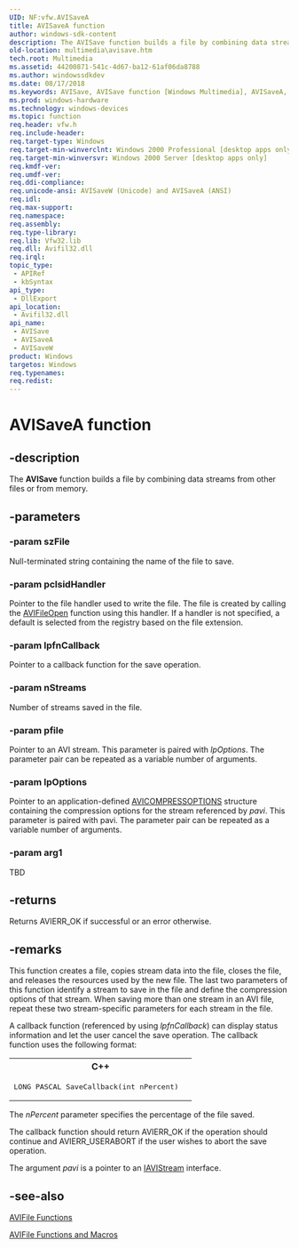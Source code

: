 ```yaml
---
UID: NF:vfw.AVISaveA
title: AVISaveA function
author: windows-sdk-content
description: The AVISave function builds a file by combining data streams from other files or from memory.
old-location: multimedia\avisave.htm
tech.root: Multimedia
ms.assetid: 44200871-541c-4d67-ba12-61af06da8788
ms.author: windowssdkdev
ms.date: 08/17/2018
ms.keywords: AVISave, AVISave function [Windows Multimedia], AVISaveA, AVISaveW, _win32_AVISave, multimedia.avisave, vfw/AVISave, vfw/AVISaveA, vfw/AVISaveW
ms.prod: windows-hardware
ms.technology: windows-devices
ms.topic: function
req.header: vfw.h
req.include-header: 
req.target-type: Windows
req.target-min-winverclnt: Windows 2000 Professional [desktop apps only]
req.target-min-winversvr: Windows 2000 Server [desktop apps only]
req.kmdf-ver: 
req.umdf-ver: 
req.ddi-compliance: 
req.unicode-ansi: AVISaveW (Unicode) and AVISaveA (ANSI)
req.idl: 
req.max-support: 
req.namespace: 
req.assembly: 
req.type-library: 
req.lib: Vfw32.lib
req.dll: Avifil32.dll
req.irql: 
topic_type:
 - APIRef
 - kbSyntax
api_type:
 - DllExport
api_location:
 - Avifil32.dll
api_name:
 - AVISave
 - AVISaveA
 - AVISaveW
product: Windows
targetos: Windows
req.typenames: 
req.redist: 
---
```


# AVISaveA function


## -description



The <b>AVISave</b> function builds a file by combining data streams from other files or from memory.




## -parameters




### -param szFile

Null-terminated string containing the name of the file to save.


### -param pclsidHandler

Pointer to the file handler used to write the file. The file is created by calling the <a href="https://msdn.microsoft.com/a5d7b278-7c80-42a3-94a4-5c012ad9a9fd">AVIFileOpen</a> function using this handler. If a handler is not specified, a default is selected from the registry based on the file extension.


### -param lpfnCallback

Pointer to a callback function for the save operation.


### -param nStreams

Number of streams saved in the file.


### -param pfile

Pointer to an AVI stream. This parameter is paired with <i>lpOptions</i>. The parameter pair can be repeated as a variable number of arguments.


### -param lpOptions

Pointer to an application-defined <a href="https://msdn.microsoft.com/8084adc3-792f-4a6c-b407-51e0e435e629">AVICOMPRESSOPTIONS</a> structure containing the compression options for the stream referenced by <i>pavi</i>. This parameter is paired with pavi. The parameter pair can be repeated as a variable number of arguments.


### -param arg1

TBD






## -returns



Returns AVIERR_OK if successful or an error otherwise.




## -remarks



This function creates a file, copies stream data into the file, closes the file, and releases the resources used by the new file. The last two parameters of this function identify a stream to save in the file and define the compression options of that stream. When saving more than one stream in an AVI file, repeat these two stream-specific parameters for each stream in the file.

A callback function (referenced by using <i>lpfnCallback</i>) can display status information and let the user cancel the save operation. The callback function uses the following format:

<div class="code"><span codelanguage="ManagedCPlusPlus"><table>
<tr>
<th>C++</th>
</tr>
<tr>
<td>
<pre>
LONG PASCAL SaveCallback(int nPercent)  
</pre>
</td>
</tr>
</table></span></div>
The <i>nPercent</i> parameter specifies the percentage of the file saved.

The callback function should return AVIERR_OK if the operation should continue and AVIERR_USERABORT if the user wishes to abort the save operation.

The argument <i>pavi</i> is a pointer to an <a href="https://msdn.microsoft.com/25f67f04-e005-48ee-89e7-a6ef89f6d6c6">IAVIStream</a> interface.




## -see-also




<a href="https://msdn.microsoft.com/89abf60a-1714-4836-93ae-a8a6bf2c24b6">AVIFile Functions</a>



<a href="https://msdn.microsoft.com/573e24fa-876d-4ce9-be23-d5e448a53e20">AVIFile Functions and Macros</a>
 

 

